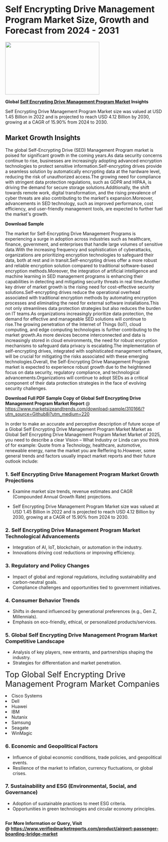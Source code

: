 <H1>Self Encrypting Drive Management Program Market Size, Growth and Forecast from 2024 - 2031</H1><img class="aligncenter size-medium wp-image-584254" src="https://thirdeyenews.in/wp-content/uploads/2024/09/Global-Market-Research-300x168.jpeg" alt="" width="300" height="168" /><p><strong>Global&nbsp;<a href="https://www.marketsizeandtrends.com/download-sample/310166/?utm_source=Github8j?utm_medium=220">Self Encrypting Drive Management Program Market</a> Insights</strong></p><p>Self Encrypting Drive Management Program Market size was valued at USD 1.45 Billion in 2022 and is projected to reach USD 4.12 Billion by 2030, growing at a CAGR of 15.90% from 2024 to 2030.</p><p><h2>Market Growth Insights</h2> <p>The global Self-Encrypting Drive (SED) Management Program market is poised for significant growth in the coming years.As data security concerns continue to rise, businesses are increasingly adopting advanced encryption technologies to protect sensitive information.Self-encrypting drives provide a seamless solution by automatically encrypting data at the hardware level, reducing the risk of unauthorized access.The growing need for compliance with stringent data protection regulations, such as GDPR and HIPAA, is driving the demand for secure storage solutions.Additionally, the shift towards remote work, digital transformation, and the rising prevalence of cyber threats are also contributing to the market's expansion.Moreover, advancements in SED technology, such as improved performance, cost efficiency, and user-friendly management tools, are expected to further fuel the market's growth.</p> <p><strong>Download Sample</strong></p> <p>The market for Self-Encrypting Drive Management Programs is experiencing a surge in adoption across industries such as healthcare, finance, government, and enterprises that handle large volumes of sensitive data.With the increasing frequency and sophistication of cyberattacks, organizations are prioritizing encryption technologies to safeguard their data, both at rest and in transit.Self-encrypting drives offer a more robust and reliable encryption solution compared to traditional software-based encryption methods.Moreover, the integration of artificial intelligence and machine learning in SED management programs is enhancing their capabilities in detecting and mitigating security threats in real time.Another key driver of market growth is the rising need for cost-effective security solutions.Self-encrypting drives reduce the operational overhead associated with traditional encryption methods by automating encryption processes and eliminating the need for external software installations.This not only streamlines data protection strategies but also reduces the burden on IT teams.As organizations increasingly prioritize data protection, the demand for effective and manageable SED solutions will continue to rise.The growing penetration of the Internet of Things (IoT), cloud computing, and edge computing technologies is further contributing to the market growth.As more devices become interconnected and data is increasingly stored in cloud environments, the need for robust encryption mechanisms to safeguard data privacy is escalating.The implementation of self-encrypting drives, integrated with sophisticated management software, will be crucial for mitigating the risks associated with these emerging technologies.Overall, the Self-Encrypting Drive Management Program market is expected to experience robust growth due to the heightened focus on data security, regulatory compliance, and technological advancements.Organizations will continue to adopt SEDs as a critical component of their data protection strategies in the face of evolving security challenges.</p> <p><span class=""><strong>Download Full PDF Sample Copy of Global Self Encrypting Drive Management Program Market Report</strong> @ <a href="https://www.marketsizeandtrends.com/download-sample/310166/?utm_source=Github8j?utm_medium=220" target="_blank">https://www.marketsizeandtrends.com/download-sample/310166/?utm_source=Github8j?utm_medium=220</a></span></p><p>In order to make an accurate and perceptive description of future scope of a Global&nbsp;Self Encrypting Drive Management Program Market Market as Global&nbsp;Self Encrypting Drive Management Program Market Market of 2025, you need to describe a clear Vision &ndash; What Industry or Linda can you think of for example: Quote from a Technology, healthcare, automotive, renewable energy, name the market you are Reffering to.However, some general trends and factors usually impact market reports and their future outlook include:</p><h3>1.&nbsp;<strong>Self Encrypting Drive Management Program Market Growth Projections</strong></h3><ul><li>Examine market size trends, revenue estimates and CAGR (Compounded Annual Growth Rate) projections.</li><li><p>Self Encrypting Drive Management Program Market size was valued at USD 1.45 Billion in 2022 and is projected to reach USD 4.12 Billion by 2030, growing at a CAGR of 15.90% from 2024 to 2030.</p></li></ul><h3>2.&nbsp;<strong>Self Encrypting Drive Management Program Market Technological Advancements</strong></h3><ul><li>Integration of AI, IoT, blockchain, or automation in the industry.</li><li>Innovations driving cost reductions or improving efficiency.</li></ul><h3>3.&nbsp;<strong>Regulatory and Policy Changes</strong></h3><ul><li>Impact of global and regional regulations, including sustainability and carbon-neutral goals.</li><li>Compliance challenges and opportunities tied to government initiatives.</li></ul><h3>4.&nbsp;<strong>Consumer Behavior Trends</strong></h3><ul><li>Shifts in demand influenced by generational preferences (e.g., Gen Z, Millennials).</li><li>Emphasis on eco-friendly, ethical, or personalized products/services.</li></ul><h3>5.&nbsp;<strong>Global Self Encrypting Drive Management Program Market Competitive Landscape</strong></h3><ul><li>Analysis of key players, new entrants, and partnerships shaping the industry.</li><li>Strategies for differentiation and market penetration.</li></ul><p data-pm-slice="1 1 []"><span style="color: inherit; font-family: inherit; font-size: 25px;">Top Global Self Encrypting Drive Management Program Market Companies</span></p><div class="" data-test-id=""><p><li>Cisco Systems</li><li> Dell</li><li> Huawei</li><li> IBM</li><li> Nutanix</li><li> Samsung</li><li> Seagate</li><li> WinMagic</li></p></div><h3>6.&nbsp;<strong>Economic and Geopolitical Factors</strong></h3><ul><li>Influence of global economic conditions, trade policies, and geopolitical events.</li><li>Resilience of the market to inflation, currency fluctuations, or global crises.</li></ul><h3>7.&nbsp;<strong>Sustainability and ESG (Environmental, Social, and Governance)</strong></h3><ul><li>Adoption of sustainable practices to meet ESG criteria.</li><li>Opportunities in green technologies and circular economy principles.</li></ul><h2><strong style="font-size: 14px;">For More Information or Query, Visit @&nbsp;</strong><a style="background-color: #ffffff; font-size: 14px;" href="https://www.marketsizeandtrends.com/report/self-encrypting-drive-management-program-market/" target="_blank">https://www.verifiedmarketreports.com/product/airport-passenger-boarding-bridge-market</a></h2>